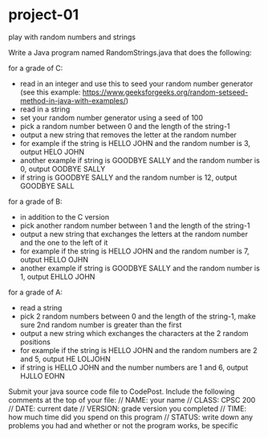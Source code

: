 # project-01
play with random numbers and strings

Write a Java program named RandomStrings.java that does the following:

for a grade of C: 
  - read in an integer and use this to seed your random number generator (see this example: https://www.geeksforgeeks.org/random-setseed-method-in-java-with-examples/)
  - read in a string
  - set your random number generator using a seed of 100
  - pick a random number between 0 and the length of the string-1
  - output a new string that removes the letter at the random number
  - for example if the string is HELLO JOHN and the random number is 3, output HELO JOHN
  - another example if string is GOODBYE SALLY and the random number is 0, output OODBYE SALLY
  - if string is GOODBYE SALLY and the random number is 12, output GOODBYE SALL
  
  
for a grade of B:
  - in addition to the C version
  - pick another random number between 1 and the length of the string-1
  - output a new string that exchanges the letters at the random number and the one to the left of it
  - for example if the string is HELLO JOHN and the random number is 7, output HELLO OJHN
  - another example if string is GOODBYE SALLY and the random number is 1, output EHLLO JOHN


for a grade of A: 
  - read a string
  - pick 2 random numbers between 0 and the length of the string-1, make sure 2nd random number is greater than the first
  - output a new string which exchanges the characters at the 2 random positions
  - for example if the string is HELLO JOHN and the random numbers are 2 and 5, output HE LOLJOHN
  - if string is HELLO JOHN and the number numbers are 1 and 6, output HJLLO EOHN

Submit your java source code file to CodePost. Include the following comments at the top of your file:
 // NAME: your name
 // CLASS: CPSC 200
 // DATE: current date
 // VERSION: grade version you completed
 // TIME: how much time did you spend on this program
 // STATUS: write down any problems you had and whether or not the program works, be specific
